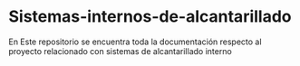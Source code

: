 # Sistemas-internos-de-alcantarillado
En Este repositorio se encuentra toda la documentación respecto al proyecto relacionado con sistemas de alcantarillado interno
